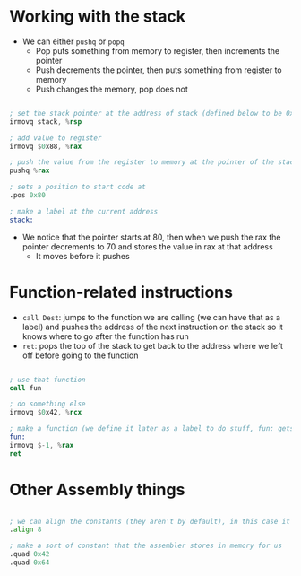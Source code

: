 # Working with the stack

- We can either `pushq` or `popq`
    - Pop puts something from memory to register, then increments the pointer
    - Push decrements the pointer, then puts something from register to memory
    - Push changes the memory, pop does not

```asm

; set the stack pointer at the address of stack (defined below to be 0x80)
irmovq stack, %rsp

; add value to register
irmovq $0x88, %rax

; push the value from the register to memory at the pointer of the stack
pushq %rax

; sets a position to start code at
.pos 0x80

; make a label at the current address
stack:
```

- We notice that the pointer starts at 80, then when we push the rax the pointer decrements to 70 and stores the value in rax at that address
    - It moves before it pushes

# Function-related instructions

- `call Dest`: jumps to the function we are calling (we can have that as a label) and pushes the address of the next instruction on the stack so it knows where to go after the function has run
- `ret`: pops the top of the stack to get back to the address where we left off before going to the function

```asm

; use that function
call fun

; do something else
irmovq $0x42, %rcx

; make a function (we define it later as a label to do stuff, fun: gets the address of memory at that location)
fun:
irmovq $-1, %rax
ret

```

# Other Assembly things

```asm

; we can align the constants (they aren't by default), in this case it is in an 8 byte window that these are aligned
.align 8

; make a sort of constant that the assembler stores in memory for us
.quad 0x42
.quad 0x64

```
